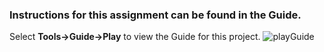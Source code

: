### Instructions for this assignment can be found in the Guide.

Select **Tools->Guide->Play** to view the Guide for this project.
![playGuide](https://global.codio.com/platform/readme.resources/playGuide.png)
